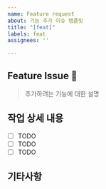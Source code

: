 ```yaml
---
name: Feature request
about: 기능 추가 이슈 템플릿
title: "[feat]"
labels: feat
assignees: ''

---
```


## Feature Issue 📌

> 추가하려는 기능에 대한 설명

## 작업 상세 내용

- [ ] TODO
- [ ] TODO
- [ ] TODO

## 기타사항
